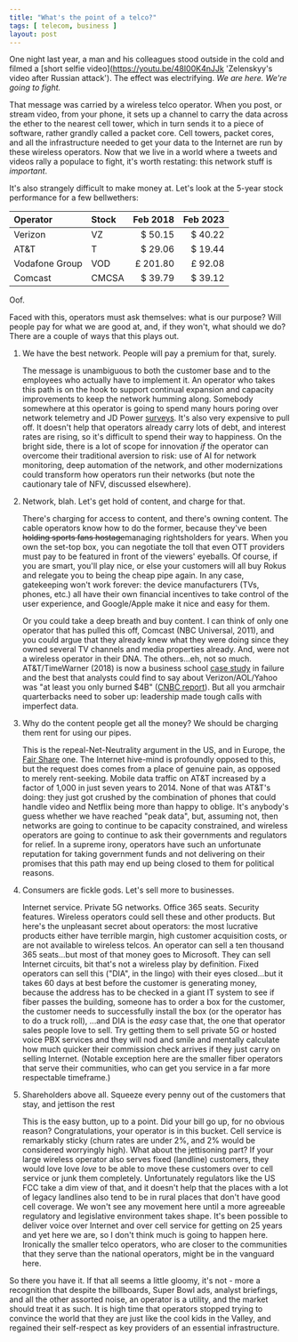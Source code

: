 ```yaml
---
title: "What's the point of a telco?"
tags: [ telecom, business ]
layout: post
---
```


One night last year, a man and his colleagues stood outside in the cold and filmed 
a [short selfie video](https://youtu.be/48I00K4nJJk 'Zelenskyy's video after Russian attack'). 
The effect was electrifying. _We are here. We're going to fight._

That message was carried by a wireless telco operator. 
When you post, or stream video, from your phone, it sets up a channel to carry the data across 
the ether to the nearest cell tower, which in turn sends it to a piece of software,
rather grandly called a packet core. Cell towers, packet cores, and all the infrastructure needed 
to get your data to the Internet are run by these wireless operators. Now that we live in a world where a 
tweets and videos rally a populace to fight, it's worth restating: 
this network stuff is _important_.

It's also strangely difficult to make money at. Let's look at the 5-year stock performance for a few bellwethers:

| Operator       | Stock | Feb 2018  | Feb 2023 |
| :-------       | :---- | -------:  | ------:  |
| Verizon        | VZ    | $ 50.15   | $ 40.22  |
| AT&T           | T     | $ 29.06   | $ 19.44  |
| Vodafone Group | VOD   | £ 201.80  | £ 92.08  |
| Comcast        | CMCSA | $ 39.79   | $ 39.12  |

Oof.  

Faced with this, operators must ask themselves: what is our purpose? Will people pay for what we 
are good at, and, if they won't, what should we do? There are a couple of ways that this plays out.

1. We have the best network. People will pay a premium for that, surely.

   The message is unambiguous to both the customer base and to the employees who actually have to implement it.
   An operator who takes this path is on the hook to support continual
   expansion and capacity improvements to keep the network humming along. Somebody somewhere at this operator
   is going to spend many hours poring over network telemetry and JD Power 
   [surveys](https://www.jdpower.com/business/press-releases/2023-us-wireless-network-quality-performance-study-volume-1).
   It's also very expensive to pull off. It doesn't help that operators already carry lots of debt, and 
   interest rates are rising, so it's difficult
   to spend their way to happiness. On the bright side, there is a lot of scope for innovation _if_ the operator
   can overcome their traditional aversion to risk: use of AI for network monitoring, deep automation of the network,
   and other modernizations could transform how operators run their networks (but note the cautionary tale of NFV,
   discussed elsewhere).

2. Network, blah. Let's get hold of content, and charge for that.

   There's charging for access to content, and there's owning content. The cable operators know how to do the former,
   because they've been ~~holding sports fans hostage~~managing rightsholders for years. When you own the set-top box, 
   you can negotiate the toll that even OTT providers must pay to be featured in front of the viewers' eyeballs. 
   Of course, if you are smart, you'll play nice, or else your customers will all buy Rokus and relegate you to 
   being the cheap pipe again. In any case, gatekeeping won't work forever: the device manufacturers (TVs, phones, etc.) 
   all have their own financial incentives to take control of the user experience, and Google/Apple make it 
   nice and easy for them.

   Or you could take a deep breath and buy content. I can think of only one operator that has pulled this off,
   Comcast (NBC Universal, 2011), and you could argue that they already knew what they were doing since they
   owned several TV channels and media properties already. And, were not a wireless operator in their DNA. The others...eh, not so much. 
   AT&T/TimeWarner (2018) is now a business school [case study](https://rbr.business.rutgers.edu/sites/default/files/documents/rbr-060309.pdf) in failure 
   and the best that analysts could find to say about Verizon/AOL/Yahoo was "at least you only burned $4B" 
   ([CNBC report](https://www.cnbc.com/2018/12/11/verizon-made-the-right-decision-not-to-be-big-on-media.html)). 
   But all you armchair quarterbacks need to sober up: leadership made tough calls with imperfect data.
   
3. Why do the content people get all the money? We should be charging them rent for using our pipes.

   This is the repeal-Net-Neutrality argument in the US, and in Europe, 
   the [Fair Share](https://www.vodafone.com/news/corporate-and-financial/european-digital-infrastructure) one. 
   The Internet hive-mind is profoundly opposed to this, but the request does comes from a place of genuine pain, 
   as opposed to merely rent-seeking. Mobile data traffic on AT&T increased by a factor of 1,000 in just seven years 
   to 2014. None of that was AT&T's doing: they just got crushed by the combination of phones that could handle video
   and Netflix being more than happy to oblige. It's anybody's guess whether we have reached "peak data", but, assuming
   not, then networks are going to continue to be capacity constrained, and wireless operators are going to continue to ask 
   their governments and regulators for relief. In a supreme irony, operators have such an unfortunate reputation for 
   taking government funds and not delivering on their promises that this path may end up being closed to them for 
   political reasons. 
   
4. Consumers are fickle gods. Let's sell more to businesses.

   Internet service. Private 5G networks. Office 365 seats. Security features. Wireless operators could sell these and other products. But here's the
   unpleasant secret about operators: the most lucrative products either have terrible margin, high customer acquisition costs, or are not available to wireless telcos.
   An operator can sell a ten thousand 365 seats...but most of that money goes to Microsoft. They can sell Internet circuits, bit that's not a wireless play by definition. Fixed operators can sell this 
   ("DIA", in the lingo) with their eyes closed...but it takes 60 days at best before the customer is generating money, because
   the address has to be checked in a giant IT system to see if fiber passes the building, someone has to order a box for the customer, the customer
   needs to successfully install the box (or the operator has to do a truck roll), ...and DIA is the *easy* case that, the one that
   operator sales people love to sell. Try getting them to sell private 5G or hosted voice PBX services and they will nod and smile
   and mentally calculate how much quicker their commission check arrives if they just carry on selling Internet. (Notable exception here are the smaller fiber operators that serve their communities, who can get you service in a far more respectable timeframe.)
   
6. Shareholders above all. Squeeze every penny out of the customers that stay, and jettison the rest

   This is the easy button, up to a point. Did your bill go up, for no obvious reason? Congratulations, your operator
   is in this bucket. Cell service is remarkably sticky (churn rates are under 2%, and 2% would be considered worryingly high).
   What about the jettisoning part? If your large wireless operator also serves fixed (landline) customers, they would love love *love* to be able to move these
   customers over to cell service or junk them completely. Unfortunately regulators like the US FCC take a dim view of that, and it doesn't help
   that the places with a lot of legacy landlines also tend to be in rural places that don't have good cell coverage. We won't see
   any movement here until a more agreeable regulatory and legislative environment takes shape. It's been possible to deliver voice over Internet and over cell service
   for getting on 25 years and yet here we are, so I don't think much is going to happen here. Ironically the smaller telco operators,
   who are closer to the communities that they serve than the national operators, might be in the vanguard here.

So there you have it. If that all seems a little gloomy, it's not - more a recognition that despite the billboards, Super Bowl ads, analyst briefings, 
and all the other assorted noise, an operator is a utility, and the market should treat it as such. It is high time that operators stopped 
trying to convince the world that they are just like the cool kids in the Valley, and regained their self-respect as key providers of an essential infrastructure.
